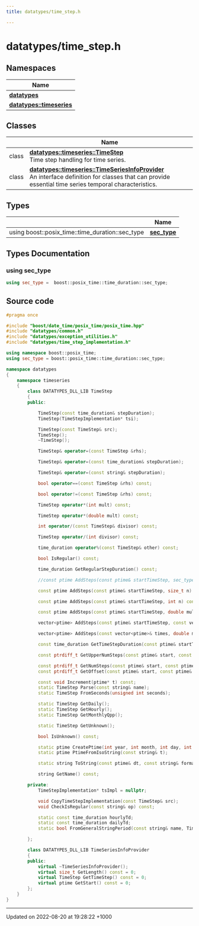```yaml
---
title: datatypes/time_step.h

---
```


# datatypes/time_step.h



## Namespaces

| Name           |
| -------------- |
| **[datatypes](/uchronia-ts-doc/cpp/Namespaces/namespacedatatypes/)**  |
| **[datatypes::timeseries](/uchronia-ts-doc/cpp/Namespaces/namespacedatatypes_1_1timeseries/)**  |

## Classes

|                | Name           |
| -------------- | -------------- |
| class | **[datatypes::timeseries::TimeStep](/uchronia-ts-doc/cpp/Classes/classdatatypes_1_1timeseries_1_1TimeStep/)** <br>Time step handling for time series.  |
| class | **[datatypes::timeseries::TimeSeriesInfoProvider](/uchronia-ts-doc/cpp/Classes/classdatatypes_1_1timeseries_1_1TimeSeriesInfoProvider/)** <br>An interface definition for classes that can provide essential time series temporal characteristics.  |

## Types

|                | Name           |
| -------------- | -------------- |
| using boost::posix_time::time_duration::sec_type | **[sec_type](/uchronia-ts-doc/cpp/Files/time__step_8h/#using-sec-type)**  |

## Types Documentation

### using sec_type

```cpp
using sec_type =  boost::posix_time::time_duration::sec_type;
```





## Source code

```cpp
#pragma once

#include "boost/date_time/posix_time/posix_time.hpp"
#include "datatypes/common.h"
#include "datatypes/exception_utilities.h"
#include "datatypes/time_step_implementation.h"

using namespace boost::posix_time;
using sec_type = boost::posix_time::time_duration::sec_type;

namespace datatypes
{
    namespace timeseries
    {
        class DATATYPES_DLL_LIB TimeStep
        {
        public:

            TimeStep(const time_duration& stepDuration);
            TimeStep(TimeStepImplementation* tsi);

            TimeStep(const TimeStep& src);
            TimeStep();
            ~TimeStep();

            TimeStep& operator=(const TimeStep &rhs);

            TimeStep& operator=(const time_duration& stepDuration);

            TimeStep& operator=(const string& stepDuration);

            bool operator==(const TimeStep &rhs) const;

            bool operator!=(const TimeStep &rhs) const;

            TimeStep operator*(int mult) const;

            TimeStep operator*(double mult) const;

            int operator/(const TimeStep& divisor) const;

            TimeStep operator/(int divisor) const;

            time_duration operator%(const TimeStep& other) const;

            bool IsRegular() const;

            time_duration GetRegularStepDuration() const;

            //const ptime AddSteps(const ptime& startTimeStep, sec_type n) const;

            const ptime AddSteps(const ptime& startTimeStep, size_t n) const;

            const ptime AddSteps(const ptime& startTimeStep, int n) const;

            const ptime AddSteps(const ptime& startTimeStep, double mult) const;

            vector<ptime> AddSteps(const ptime& startTimeStep, const vector<double> timeSteps) const;

            vector<ptime> AddSteps(const vector<ptime>& times, double mult) const;

            const time_duration GetTimeStepDuration(const ptime& startTimeStep) const;

            const ptrdiff_t GetUpperNumSteps(const ptime& start, const ptime& end) const;

            const ptrdiff_t GetNumSteps(const ptime& start, const ptime& end) const;
            const ptrdiff_t GetOffset(const ptime& start, const ptime& end) const;

            const void Increment(ptime* t) const;
            static TimeStep Parse(const string& name);
            static TimeStep FromSeconds(unsigned int seconds);

            static TimeStep GetDaily();
            static TimeStep GetHourly();
            static TimeStep GetMonthlyQpp();

            static TimeStep GetUnknown();

            bool IsUnknown() const;

            static ptime CreatePtime(int year, int month, int day, int hour = 0, int minute = 0, int second = 0);
            static ptime PtimeFromIsoString(const string& t);

            static string ToString(const ptime& dt, const string& format = "YYYYMMDDThhmmss");

            string GetName() const;

        private:
            TimeStepImplementation* tsImpl = nullptr;

            void CopyTimeStepImplementation(const TimeStep& src);
            void CheckIsRegular(const string& op) const;

            static const time_duration hourlyTd;
            static const time_duration dailyTd;
            static bool FromGeneralStringPeriod(const string& name, TimeStep& tstep);

        };

        class DATATYPES_DLL_LIB TimeSeriesInfoProvider
        {
        public:
            virtual ~TimeSeriesInfoProvider();
            virtual size_t GetLength() const = 0;
            virtual TimeStep GetTimeStep() const = 0;
            virtual ptime GetStart() const = 0;
        };
    }
}
```


-------------------------------

Updated on 2022-08-20 at 19:28:22 +1000
